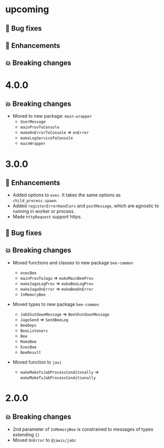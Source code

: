 # upcoming

## :bug: Bug fixes

## :tada: Enhancements

## :boom: Breaking changes

# 4.0.0

## :boom: Breaking changes

- Moved to new package: `main-wrapper`
  - `UserMessage`
  - `mainProvToConsole`
  - `makeOnErrorToConsole` => `onError`
  - `makeLogServiceToConsole`
  - `mainWrapper`

# 3.0.0

## :tada: Enhancements

- Added options to `exec`. It takes the same options as `child_process.spawn`.
- Added `registerErrorHandlers` and `postMessage`, which are agnostic to running
  in worker or process.
- Made `httpRequest` support https.

## :bug: Bug fixes

## :boom: Breaking changes

- Moved functions and classes to new package `bee-common`

  - `execBee`
  - `mainProvToJago` => `makeMainBeeProv`
  - `makeJagoLogProv` => `makeBeeLogProv`
  - `makeJagoOnError` => `makeBeeOnError`
  - `InMemoryBee`

- Moved types to new package `bee-common`

  - `JabShutdownMessage` => `BeeShutdownMessage`
  - `JagoSend` => `SendBeeLog`
  - `BeeDeps`
  - `BeeListeners`
  - `Bee`
  - `MakeBee`
  - `ExecBee`
  - `BeeResult`

- Moved function to `javi`
  - `makeMakeTsJabProcessConditonally` => `makeMakeTsJabProcessConditionally`

# 2.0.0

## :boom: Breaking changes

- 2nd parameter of `InMemoryBee` is constrained to messages of types extending
  `{}`
- Moved `OnError` to `@jawis/jabc`
